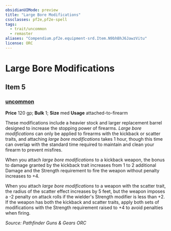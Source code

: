 ```yaml
---
obsidianUIMode: preview
title: "Large Bore Modifications"
cssclasses: pf2e,pf2e-spell
tags:
  - trait/uncommon
  - remaster
aliases: "Compendium.pf2e.equipment-srd.Item.N9bhBhJ6JawzVitu"
license: ORC
---
```

# Large Bore Modifications
## Item 5
### [uncommon](uncommon "Uncommon Rarity Trait")


**Price** 120 gp; 
**Bulk** 1; **Size** med
**Usage** attached-to-firearm

These modifications include a heavier stock and larger replacement barrel designed to increase the stopping power of firearms. _Large bore modifications_ can only be applied to firearms with the kickback or scatter traits, and attaching _large bore modifications_ takes 1 hour, though this time can overlap with the standard time required to maintain and clean your firearm to prevent misfires.

When you attach _large bore modifications_ to a kickback weapon, the bonus to damage granted by the kickback trait increases from 1 to 2 additional Damage and the Strength requirement to fire the weapon without penalty increases to +4.

When you attach _large bore modifications_ to a weapon with the scatter trait, the radius of the scatter effect increases by 5 feet, but the weapon imposes a -2 penalty on attack rolls if the wielder's Strength modifier is less than +2. If the weapon has both the kickback and scatter traits, apply both sets of modifications with the Strength requirement raised to +4 to avoid penalties when firing.

*Source: Pathfinder Guns & Gears*
*ORC*